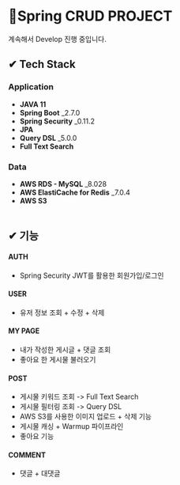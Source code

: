 # 🍎Spring CRUD PROJECT
계속해서 Develop 진행 중입니다.

## ✔ Tech Stack
### **Application**
  
- **JAVA 11**
- **Spring Boot** _2.7.0
- **Spring Security** _0.11.2
- **JPA**
- **Query DSL** _5.0.0
- **Full Text Search**

### **Data**

- **AWS RDS - MySQL** _8.028
- **AWS ElastiCache for Redis** _7.0.4
- **AWS S3**
</br></br>

## ✔ 기능
#### AUTH 
- Spring Security JWT를 활용한 회원가입/로그인 
#### USER
- 유저 정보 조회 + 수정 + 삭제
#### MY PAGE
- 내가 작성한 게시글 + 댓글 조회
- 좋아요 한 게시물 불러오기 
#### POST
- 게시물 키워드 조회 -> Full Text Search
- 게시물 필터링 조회 -> Query DSL
- AWS S3를 사용한 이미지 업로드 + 삭제 기능
- 게시물 캐싱 + Warmup 파이프라인
- 좋아요 기능
#### COMMENT
- 댓글 + 대댓글
